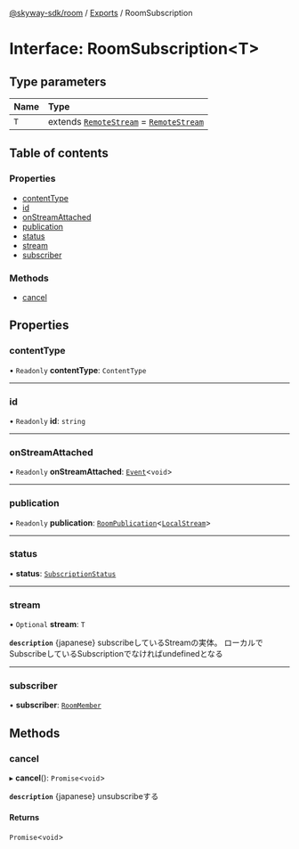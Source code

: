 [@skyway-sdk/room](../README.md) / [Exports](../modules.md) / RoomSubscription

# Interface: RoomSubscription<T\>

## Type parameters

| Name | Type |
| :------ | :------ |
| `T` | extends [`RemoteStream`](../modules.md#remotestream) = [`RemoteStream`](../modules.md#remotestream) |

## Table of contents

### Properties

- [contentType](RoomSubscription.md#contenttype)
- [id](RoomSubscription.md#id)
- [onStreamAttached](RoomSubscription.md#onstreamattached)
- [publication](RoomSubscription.md#publication)
- [status](RoomSubscription.md#status)
- [stream](RoomSubscription.md#stream)
- [subscriber](RoomSubscription.md#subscriber)

### Methods

- [cancel](RoomSubscription.md#cancel)

## Properties

### contentType

• `Readonly` **contentType**: `ContentType`

___

### id

• `Readonly` **id**: `string`

___

### onStreamAttached

• `Readonly` **onStreamAttached**: [`Event`](../classes/Event.md)<`void`\>

___

### publication

• `Readonly` **publication**: [`RoomPublication`](RoomPublication.md)<[`LocalStream`](../modules.md#localstream)\>

___

### status

• **status**: [`SubscriptionStatus`](../modules.md#subscriptionstatus)

___

### stream

• `Optional` **stream**: `T`

**`description`** {japanese} subscribeしているStreamの実体。
ローカルでSubscribeしているSubscriptionでなければundefinedとなる

___

### subscriber

• **subscriber**: [`RoomMember`](RoomMember.md)

## Methods

### cancel

▸ **cancel**(): `Promise`<`void`\>

**`description`** {japanese} unsubscribeする

#### Returns

`Promise`<`void`\>
